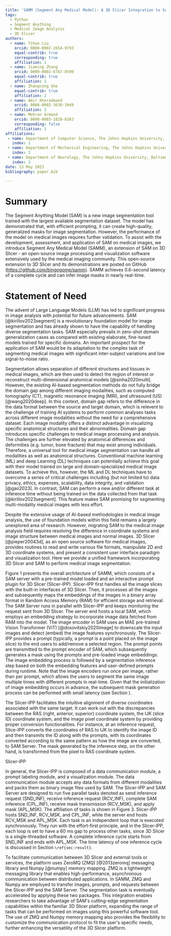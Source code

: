 ```yaml
---
title: 'SAMM (Segment Any Medical Model): A 3D Slicer Integration to SAM'
tags:
  - Python
  - Segment Anything
  - Medical Image Analysis
  - 3D Slicer
authors:
  - name: Yihao Liu
    orcid: 0000-0002-2654-9793
    equal-contrib: true
    corresponding: true
    affiliation: 1
  - name: Jiaming Zhang
    orcid: 0009-0002-6787-8590
    equal-contrib: true
    affiliation: 1
  - name: Zhangcong She
    equal-contrib: true
    affiliation: 2
  - name: Amir Kheradmand
    orcid: 0000-0002-3630-3949
    affiliation: 3
  - name: Mehran Armand
    orcid: 0000-0003-1028-8303
    corresponding: false
    affiliation: 1
affiliations:
 - name: Department of Computer Science, The Johns Hopkins University, Baltimore, MD, USA
   index: 1
 - name: Department of Mechanical Engineering, The Johns Hopkins University, Baltimore, MD, USA
   index: 2
 - name: Department of Neurology, The Johns Hopkins University, Baltimore, MD, USA
   index: 3
date: 13 May 2023
bibliography: paper.bib

---
```


# Summary
The Segment Anything Model (SAM) is a new image segmentation tool trained with the largest available segmentation dataset. The model has demonstrated that, with efficient prompting, it can create high-quality, generalized masks for image segmentation. However, the performance of the model on medical images requires further validation. To assist with the development, assessment, and application of SAM on medical images, we introduce Segment Any Medical Model (SAMM), an extension of SAM on 3D Slicer - an open-source image processing and visualization software extensively used by the medical imaging community. This open-source extension to 3D Slicer and its demonstrations are posted on GitHub (https://github.com/bingogome/samm). SAMM achieves 0.6-second latency of a complete cycle and can infer image masks in nearly real-time.

# Statement of Need
The advent of Large Language Models (LLM) has led to significant progress in image analysis with potential for future advancements. SAM [@kirillov2023segment] is a revolutionary foundation model for image segmentation and has already shown to have the capability of handling diverse segmentation tasks. SAM especially prevails in zero-shot domain generalization cases as compared with existing elaborate, fine-tuned models trained for specific domains. An important prospect for the application of SAM would be its adaptation to the complex task of segmenting medical images with significant inter-subject variations and low signal-to-noise ratio.  

Segmentation allows separation of different structures and tissues in medical images, which are then used to detect the region of interest or reconstruct multi-dimensional anatomical models [@sinha2020multi]. However, the existing AI-based segmentation methods do not fully bridge the domain gap among different imaging modalities, such as computed tomography (CT), magnetic resonance imaging (MRI), and ultrasound (US) [@wang2020deep]. In this context, domain gap refers to the difference in the data format between the source and target domain, which is relevent to the challenge of training AI systems to perform common analyses tasks across different image modalities without the need for a comprehensive dataset. Each image modality offers a distinct advantage in visualizing specific anatomical structures and their abnormalities. Domain gap introduces specific challenges to medical image processing and analysis. The challenges are further elevated by anatomical differences and deformities (e.g. tumor, bone fracture) that may exist among individuals. Therefore, a universal tool for medical image segmentation can handle all modalities as well as anatomical structures. Conventional machine learning (ML) and deep Learning (DL) techniques can potentially achieve this goal with their model trained on large and domain-specialized medical image datasets. To achieve this, however, the ML and DL techniques have to overcome a series of critical challenges including (but not limited to) data privacy, ethics, expenses, scalability, data integrity, and validation [@gao2023]. In contrast, SAM can perform a new and/or different task at inference time without being trained on the data collected from that task [@kirillov2023segment]. 
This feature makes SAM promising for segmenting multi-modality medical images with less effort. 

Despite the extensive usage of AI-based methodologies in medical image analysis, the use of foundation models within this field remains a largely unexplored area of research. However, migrating SAM to the medical image analysis field requires resolving the difference in coordinate systems and image structure between medical images and normal images. 3D Slicer [@pieper20043d], as an open source software for medical images, provides routines to read and write various file formats, manipulate 2D and 3D coordinate systems, and present a consistent user interface paradigm and visualization tool. Here we provide a unified framework incorporating 3D Slicer and SAM to perform medical image segmentation.

Figure 1 presents the overall architecture of SAMM, which consists of a SAM server with a pre-trained model loaded and an interactive prompt plugin for 3D Slicer (Slicer-IPP). Slicer-IPP first handles all the image slices with the built-in interfaces of 3D Slicer. Then, it processes all the images and subsequently maps the embeddings of the images in a binary array format in Random Access Memory (RAM) for efficient storage and retrieval. 
The SAM Server runs in parallel with Slicer-IPP and keeps monitoring the request sent from 3D Slicer. The server end hosts a local SAM, which employs an embedding strategy to incorporate image data fetched from RAM into the model. The image encoder in SAM uses an MAE pre-trained Vision Transformer (ViT) [@dosovitskiy2020image] to downscale the input images and detect (embed) the image features synchronously. The Slicer-IPP provides a prompt (typically, a prompt is a point placed on the image slice) to the end users to add/remove a selected region. The prompt points are transmitted to the prompt encoder of SAM, which subsequently generates a mask using the prompts and pre-loaded image embeddings. The image embedding process is followed by a segmentation inference step based on both the embedding features and user-defined prompts during runtime. Note that the image encoders run once per image, rather than per prompt, which allows the users to segment the same image multiple times with different prompts in real-time. Given that the initialization of image embedding occurs in advance, the subsequent mask generation process can be performed with small latency (see Section ). 

The Slicer-IPP facilitates the intuitive alignment of diverse coordinates associated with the same target. It can work out with the discrepancies between the RAS (right, anterior, superior) coordinate system, the IJK (slice ID) coordinate system, and the image pixel coordinate system by providing proper conversion functionalities. For instance, at an inference request, Slice-IPP converts the coordinates of RAS to IJK to identify the image ID and then transmits the ID along with the prompts, with its coordinates converted according to the same pattern as how the image are converted, to SAM Server. The mask generated by the inference step, on the other hand, is transformed from the pixel to RAS coordinate system.

Slicer-IPP

In general, the Slicer-IPP is composed of a data communication module, a prompt labeling module, and a visualization module. The data communication module accepts any data formats from different modalities and packs them as binary image files used by SAM. The Slicer-IPP and SAM Server are designed to run five parallel tasks denoted as send inference request (SND_INF), receive inference request (RCV_INF), complete SAM inference (CPL_INF), receive mask transmission (RCV_MSK), and apply mask (APL_MSK). The affiliation of tasks is shown in Figure 3. Slicer-IPP hosts SND_INF, RCV_MSK, and CPL_INF, while the server end hosts RCV_MSK and APL_MSK. Each task is an independent loop that is executed synchronously. They run with the effort-first principle, and in the Slicer-IPP, each loop is set to have a 60 ms gap to process other tasks, since 3D Slicer is a single-threaded software. A complete inference cycle starts from SND_INF and ends with APL_MSK. The time latency of one inference cycle is discussed in Section `\ref{sec:result}`.


To facilitate communication between 3D Slicer and external tools or services, the platform uses ZeroMQ (ZMQ) [@2013zeromq] messaging library and Numpy [@numpy] memory mapping. ZMQ is a lightweight messaging library that enables high-performance, asynchronous communication between distributed applications. In SAMM, ZMQ and Numpy are employed to transfer images, prompts, and requests between the Slicer-IPP and the SAM Server. The segmentation task is eventually accelerated by applying these two packages. This integration enables researchers to take advantage of SAM's cutting-edge segmentation capabilities within the familiar 3D Slicer platform, expanding the range of tasks that can be performed on images using this powerful software tool. The use of ZMQ and Numpy memory mapping also provides the flexibility to customize the communication protocol to fit the user's specific needs, further enhancing the versatility of the 3D Slicer platform. 
